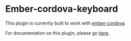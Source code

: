 # Ember-cordova-keyboard

This plugin is currently built to work with [ember-cordova](https://github.com/isleofcode/ember-cordova).

For documentation on this plugin, please go [here](http://embercordova.com/pages/addons/keyboard).
